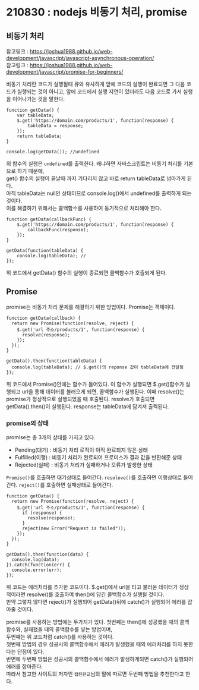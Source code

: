 # 210830 : nodejs 비동기 처리, promise
## 비동기 처리
참고링크 : https://joshua1988.github.io/web-development/javascript/javascript-asynchronous-operation/</br>
참고링크 : https://joshua1988.github.io/web-development/javascript/promise-for-beginners/</br>

비동기 처리란 코드가 실행될때 큐와 유사하게 앞에 코드의 실행이 완료되면 그 다음 코드가 실행되는 것이 아니고,
앞에 코드에서 실행 지연이 있더라도 다음 코드로 가서 실행을 이어나가는 것을 말한다.

```
function getData() {
	var tableData;
	$.get('https://domain.com/products/1', function(response) {
		tableData = response;
	});
	return tableData;
}

console.log(getData()); //undefined
```
 위 함수의 실행은 `undefined`를 출력한다. 왜냐하면 자바스크립트는 비동기 처리를 기본으로 하기 때문에,</br>
 get() 함수의 실행이 끝날때 까지 기다리지 않고 바로 return tableData로 넘아가게 된다.</br>
 아직 tableData는 null인 상태이므로 console.log()에서 undefined를 출력하게 되는 것이다.</br>
 이를 해결하기 위해서는 콜백함수를 사용하여 동기적으로 처리해야 한다.</br>
 
```
function getData(callbackFunc) {
	$.get('https://domain.com/products/1', function(response) {
		callbackFunc(response); 
	});
}

getData(function(tableData) {
	console.log(tableData); //
});
```

위 코드에서 getData() 함수의 실행이 종료되면 콜백함수가 호출되게 된다.

## Promise
promise는 비동기 처리 문제를 해결하기 위한 방법이다. Promise는 객체이다.

```
function getData(callback) {
  return new Promise(function(resolve, reject) {
    $.get('url 주소/products/1', function(response) {
      resolve(response);
    });
  });
}

getData().then(function(tableData) {
  console.log(tableData); // $.get()의 reponse 값이 tableData에 전달됨
});
```
위 코드에서 Promise()안에는 함수가 들어있다. 이 함수가 실행되면 $.get()함수가 실행되고 url을 통해 데이터를 불러오게 되면,
콜백함수가 실행된다. 이때 resolve()는 promise가 정상적으로 실행되었을 때 호출된다. resolve가 호출되면 getData().then()이 실행된다.
response는 tableData에 담겨져 출력된다.

### promise의 상태

promise는 총 3개의 상태를 가지고 있다.
- Pending(대기) : 비동기 처리 로직이 아직 완료되지 않은 상태
- Fulfilled(이행) : 비동기 처리가 완료되어 프로미스가 결과 값을 반환해준 상태
- Rejected(실패) : 비동기 처리가 실패하거나 오류가 발생한 상태

`Promise()`를 호출하면 대기상태로 들어간다.
`resolove()`를 호출하면 이행상태로 들어간다.
`reject()`를 호출하면 실패상태로 들어간다.

```
function getData() {
  return new Promise(function(resolve, reject) {
    $.get('url 주소/products/1', function(response) {
      if (response) {
        resolve(response);
      }
      reject(new Error("Request is failed"));
    });
  });
}

getData().then(function(data) {
  console.log(data);
}).catch(function(err) {
  console.error(err);
});
```
위 코드는 에러처리를 추가한 코드이다. $.get()에서 url을 타고 불러온 데이터가 정상적이라면 resolve()를 호출하여 then()에 담긴 콜백함수가 실행될 것이다.</br>
만약 그렇지 않다면 reject()가 실행되어 getData()뒤에 catch()가 실행되어 에러를 잡아줄 것이다.</br>

 promise를 사용하는 방법에는 두가지가 있다. 첫번째는 then()에 성공했을 때의 콜백함수와, 실패했을 때의 콜백함수를 넣는 방법이며,</br>
 두번째는 위 코드처럼 catch()를 사용하는 것이다.</br>
 첫번째 방법의 경우 성공시의 콜백함수에서 에러가 발생했을 때의 에러처리를 하지 못한다는 단점이 있다.</br>
 반면에 두번째 방법은 성공시의 콜백함수에서 에러가 발생하게되면 catch()가 실행되어 에러를 잡아준다.</br>
 따라서 참고한 사이트의 저자인 `캡틴판교`님의 말에 따르면 두번째 방법을 추천한다고 한다.</br>

 
